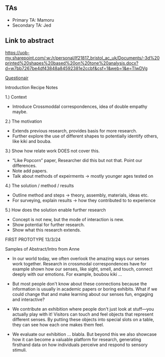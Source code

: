 ## TAs ##
- Primary TA: Mamoru
- Secondary TA: Jed

## Link to abstract
https://uob-my.sharepoint.com/:w:/r/personal/lf21817_bristol_ac_uk/Documents/-3d%20printed%20shapes%20based%20on%20tone%20analysis.docx?d=w7bb7267be4df43848a84592381e2ccbf&csf=1&web=1&e=TIwDVg

[Questionair](https://forms.office.com/e/VMjFu6VsZA)


Introduction Recipe Notes

1.)	Context
-	Introduce Crossmoddal correspondences, idea of double empathy maybe.
   
2.)	The motivation
-	Extends previous research, provides basis for more research.
-	Further explore the use of different shapes to potentially identify others, like kiki and bouba.
  
3.)	Show how relate work DOES not cover this.
-	“Like Popcorn” paper, Researcher did this but not that. Point our differences.
-	Note add papers.
-	Talk about methods of expeirments -> mostly younger ages tested on
  
4.)	The solution / method / results
-	Outline method and steps -> theory, assembly, materials, ideas etc.
-	For surveying, explain results -> how they contributed to to experience

5.)	How does the solution enable further research
-	Concept is not new, but the mode of interaction is new.
-	Show potential for further research.
-	Show what this research extends. 


FIRST PROTOTYPE 13/3/24


Samples of Abstract/Intro from Anne

- In our world today, we often overlook the amazing ways our senses work together. Research in crossmodal correspondences have for example shown how our senses, like sight, smell, and touch, connect deeply with our emotions. For example, boubou kiki ...
 
- But most people don't know about these connections because the information is usually in academic papers or boring exhibits. What if we could change that and make learning about our senses fun, engaging and interactive?
 
- We contribute an exhibition where people don't just look at stuff—you actually play with it! Visitors can touch and feel objects that represent different senses. By putting these objects into special slots on a table, they can see how each one makes them feel.
 
- We evaluate our exhibition ... blabla. But beyond this we also showcase how it can become a valuable platform for research, generating firsthand data on how individuals perceive and respond to sensory stimuli.


